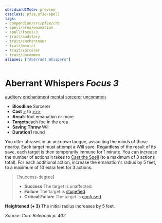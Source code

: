 ```yaml
---
obsidianUIMode: preview
cssclass: pf2e,pf2e-spell
tags:
- compendium/src/pf2e/crb
- spell/area/emanation
- spell/focus/3
- trait/auditory
- trait/enchantment
- trait/mental
- trait/sorcerer
- trait/uncommon
aliases: ["Aberrant Whispers"]
---
```

# Aberrant Whispers *Focus 3*   
[auditory](../../rules/traits/auditory.md)  [enchantment](../../rules/traits/enchantment.md)  [mental](../../rules/traits/mental.md)  [sorcerer](../../rules/traits/sorcerer.md)  [uncommon](../../rules/traits/uncommon.md)  

- **Bloodline** Sorcerer
- **Cast** [>](../../rules/core-rulebook/chapter-9-playing-the-game.md#Actions "Single Action") to [>>>](../../rules/core-rulebook/chapter-9-playing-the-game.md#Actions "Three-Action") 
- **Area**5-foot emanation or more
- **Targets**each foe in the area
- **Saving Throw** Will
- **Duration**1 round

You utter phrases in an unknown tongue, assaulting the minds of those nearby. Each target must attempt a Will save. Regardless of the result of its save, each target is then temporarily immune for 1 minute. You can increase the number of actions it takes to [Cast the Spell](../../rules/actions/cast-a-spell.md) (to a maximum of 3 actions total). For each additional action, increase the emanation's radius by 5 feet, to a maximum of 10 extra feet for 3 actions.

> [!success-degree] 
> - **Success** The target is unaffected.
> - **Failure** The target is [stupefied](../../rules/conditions.md#Stupefied).
> - **Critical Failure** The target is [confused](../../rules/conditions.md#Confused).

**Heightened (+ 3)** The initial radius increases by 5 feet.

*Source: Core Rulebook p. 402*